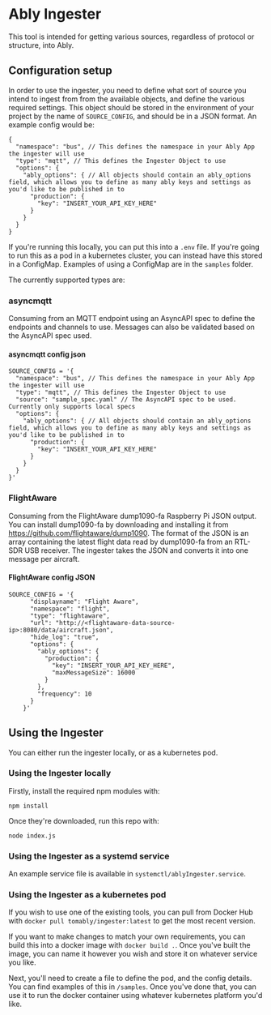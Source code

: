 # Ably Ingester

This tool is intended for getting various sources, regardless of protocol or structure, into Ably.

## Configuration setup

In order to use the ingester, you need to define what sort of source you intend to ingest from from the available objects, and define the various required settings. This object should be stored in the environment of your project by the name of `SOURCE_CONFIG`, and should be in a JSON format. An example config would be:

```
{
  "namespace": "bus", // This defines the namespace in your Ably App the ingester will use
  "type": "mqtt", // This defines the Ingester Object to use
  "options": {
    "ably_options": { // All objects should contain an ably_options field, which allows you to define as many ably keys and settings as you'd like to be published in to
      "production": {
        "key": "INSERT_YOUR_API_KEY_HERE"
      }
    }
  }
}
```

If you're running this locally, you can put this into a `.env` file. If you're going to run this as a pod in a kubernetes cluster, you can instead have this stored in a ConfigMap. Examples of using a ConfigMap are in the `samples` folder.

The currently supported types are:

### asyncmqtt

Consuming from an MQTT endpoint using an AsyncAPI spec to define the endpoints and channels to use. Messages can also be validated based on the AsyncAPI spec used.

#### asyncmqtt config json

```
SOURCE_CONFIG = '{
  "namespace": "bus", // This defines the namespace in your Ably App the ingester will use
  "type": "mqtt", // This defines the Ingester Object to use
  "source": "sample_spec.yaml" // The AsyncAPI spec to be used. Currently only supports local specs
  "options": {
    "ably_options": { // All objects should contain an ably_options field, which allows you to define as many ably keys and settings as you'd like to be published in to
      "production": {
        "key": "INSERT_YOUR_API_KEY_HERE"
      }
    }
  }
}'
```

### FlightAware

Consuming from the FlightAware dump1090-fa Raspberry Pi JSON output.  You can install dump1090-fa by downloading and installing it from https://github.com/flightaware/dump1090.  The format of the JSON is an array containing the latest flight data read by dump1090-fa from an RTL-SDR USB receiver.  The ingester takes the JSON and converts it into one message per aircraft.

#### FlightAware config JSON

```
SOURCE_CONFIG = '{
      "displayname": "Flight Aware",
      "namespace": "flight",
      "type": "flightaware",
      "url": "http://<flightaware-data-source-ip>:8080/data/aircraft.json",
      "hide_log": "true",
      "options": {
        "ably_options": {
          "production": {
            "key": "INSERT_YOUR_API_KEY_HERE",
            "maxMessageSize": 16000
          }
        },
        "frequency": 10
      }
    }'
```

## Using the Ingester

You can either run the ingester locally, or as a kubernetes pod.

### Using the Ingester locally

Firstly, install the required npm modules with:

`npm install`

Once they're downloaded, run this repo with:

`node index.js`

### Using the Ingester as a systemd service

An example service file is available in `systemctl/ablyIngester.service`.

### Using the Ingester as a kubernetes pod

If you wish to use one of the existing tools, you can pull from Docker Hub with `docker pull tomably/ingester:latest` to get the most recent version.

If you want to make changes to match your own requirements, you can build this into a docker image with `docker build .`. Once you've built the image, you can name it however you wish and store it on whatever service you like.

Next, you'll need to create a file to define the pod, and the config details. You can find examples of this in `/samples`. Once you've done that, you can use it to run the docker container using whatever kubernetes platform you'd like.
